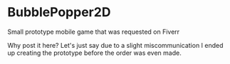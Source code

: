 # BubblePopper2D

Small prototype mobile game that was requested on Fiverr

Why post it here?
Let's just say due to a slight miscommunication I ended up creating the prototype before the order was even made.
